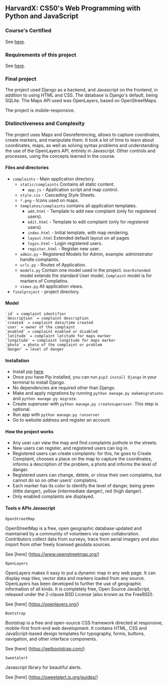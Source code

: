 ## HarvardX: CS50's Web Programming with Python and JavaScript

### Course's Certified

See [here](https://courses.edx.org/certificates/2ce31451e0dc406dabe116c6d1ffb10c).

### Requirements of this project

See [here](https://cs50.harvard.edu/web/2020/projects/final/capstone/).

### Final project

The project used Django as a backend, and Javascript on the frontend, in addition to using HTML and CSS. The database is Django's default, being SQLite. The Maps API used was OpenLayers, based on OpenStreetMaps.

The project is mobile-responsive.

### Distinctiveness and Complexity

The project uses Maps and Georeferencing, allows to capture coordinates, create markers, and manipulate them. It took a lot of time to learn about coordinates, maps, as well as solving syntax problems and understanding the use of the OpenLayers API, entirely in Javascript. Other controls and processes, using the concepts learned in the course.

#### Files and directories

  - `complaints` - Main application directory.
    - `static/complaints` Contains all static content.
        - `app.js` - Application script and map control.	
	- `style.css` - Cascading Style Sheets.
	- `*.png` - Icons used on maps. 
    - `templates/complaints` contains all application templates.
        - `add.html` - Template to add new complaint (only for registered users).
        - `edit.html` - Template to edit complaint (only for registered users).
        - `index.html` - Initial template, with map rendering.
        - `layout.html` Extended default layout on all pages
        - `login.html` - Login registered users.
        - `register.html` - Register new user.
    - `admin.py` - Registered Models for Admin, example: administrator handle complaints.
    - `urls.py` - Routes of Application.
    - `models.py` Contain one model used in the project. `UserExtended` model extends the standard User model, `Complaint` model is for markers of Complatins.
    - `views.py` All application views.
  - `finalproject` - project directory.

#### Model

    `id` = complaint identifier
    `description` = complaint description
    `created` = complaint data/time created
    `user` = owner of the complaint 
    `enabled` = complaint enabled or disabled 
    `latitude` = complaint latitude for maps marker   
    `longitude` = complaint longitude for maps marker   
    `photo` = photo of the complaint or problem    
    `danger` = level of danger

#### Installation

  - Install pip [here](https://pip.pypa.io/en/stable/installation/).
  - Once you have Pip installed, you can run `pip3 install Django` in your terminal to install Django.
  - No dependencies are required other than Django.
  - Make and apply migrations by running `python manage.py makemigrations` and `python manage.py migrate`.
  - Create superuser with `python manage.py createsuperuser`. This step is optional.
  - Run app with `python manage.py runserver`
  - Go to website address and register an account.

#### How the project works

  - Any user can view the map and find complaints pothole in the streets.	
  - New users can register, and registered users can log in.
  - Registered users can create complaints: for this, he goes to Create Complaint, chooses a place on the map to capture the coordinates, informs a description of the problem, a photo and informs the level of danger.
  - Registered users can change, delete, or close their own complatins, but cannot do so on other users' complatins.
  - Each marker has its color to identify the level of danger, being green (little danger), yellow (intermediate danger), red (high danger). 
  - Only enabled complaints are displayed.

#### Tools e APIs Javascript

  `OpenStreetMap`
 
  OpenStreetMap is a free, open geographic database updated and maintained by a community of volunteers via open collaboration. Contributors collect data from surveys, trace from aerial imagery and also import from other freely licensed geodata sources.

  See [here] (https://www.openstreetmap.org/)

  `OpenLayers`
 
  OpenLayers makes it easy to put a dynamic map in any web page. It can display map tiles, vector data and markers loaded from any source. OpenLayers has been developed to further the use of geographic information of all kinds. It is completely free, Open Source JavaScript, released under the 2-clause BSD License (also known as the FreeBSD).

  See [here] (https://openlayers.org/)	   

  `Bootstrap`

  Bootstrap is a free and open-source CSS framework directed at responsive, mobile-first front-end web development. It contains HTML, CSS and JavaScript-based design templates for typography, forms, buttons, navigation, and other interface components.

  See [here] (https://getbootstrap.com/)
    
  `Sweetalert`

  Javascript library for beautiful alerts.

  See [here] (https://sweetalert.js.org/guides/)
  
